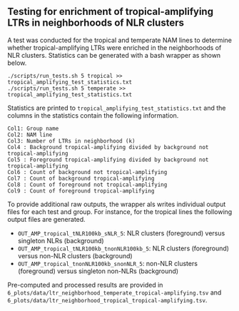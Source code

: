 ## Testing for enrichment of tropical-amplifying LTRs in neighborhoods of NLR clusters

A test was conducted for the tropical and temperate NAM lines to determine whether tropical-amplifying LTRs were enriched in the neighborhoods of NLR clusters. Statistics can be generated with a bash wrapper as shown below.

```
./scripts/run_tests.sh 5 tropical >> tropical_amplifying_test_statistics.txt
./scripts/run_tests.sh 5 temperate >> tropical_amplifying_test_statistics.txt
```

Statistics are printed to `tropical_amplifying_test_statistics.txt` and the columns in the statistics contain the following information.

```
Col1: Group name
Col2: NAM line
Col3: Number of LTRs in neighborhood (k)
Col4 : Background tropical-amplifying divided by background not tropical-amplifying
Col5 : Foreground tropical-amplifying divided by background not tropical-amplifying
Col6 : Count of background not tropical-amplifying
Col7 : Count of background tropical-amplifying
Col8 : Count of foreground not tropical-amplifying
Col9 : Count of foreground tropical-amplifying
```

To provide additional raw outputs, the wrapper als writes individual output files for each test and group. For instance, for the tropical lines the following output files are generated.

* `OUT_AMP_tropical_tNLR100kb_sNLR_5`: NLR clusters (foreground) versus singleton NLRs (background)
* `OUT_AMP_tropical_tNLR100kb_tnonNLR100kb_5`: NLR clusters (foreground) versus non-NLR clusters (background)
* `OUT_AMP_tropical_tnonNLR100kb_snonNLR_5`: non-NLR clusters (foreground) versus singleton non-NLRs (background)

Pre-computed and processed results are provided in `6_plots/data/ltr_neighborhood_temperate_tropical-amplifying.tsv` and `6_plots/data/ltr_neighborhood_tropical_tropical-amplifying.tsv`.

